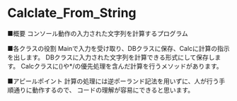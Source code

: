 # Calclate_From_String

■概要
コンソール動作の入力された文字列を計算するプログラム

■各クラスの役割
Mainで入力を受け取り、DBクラスに保存、Calcに計算の指示を出します。
DBクラスに入力された文字列を計算できる形式にして保存します。
Calcクラスに()や*/の優先処理を含んだ計算を行うメソッドがあります。

■アピールポイント
計算の処理には逆ポーランド記法を用いずに、人が行う手順通りに動作するので、
コードの理解が容易にできると思います。
